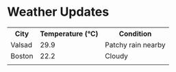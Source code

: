 # Weather Updates

<!-- WEATHER-UPDATE-START -->
<table><tr><th>City</th><th>Temperature (°C)</th><th>Condition</th></tr><tr><td>Valsad</td><td>29.9</td><td>Patchy rain nearby</td></tr><tr><td>Boston</td><td>22.2</td><td>Cloudy</td></tr><tr><td></td><td></td><td></td></tr></table>
<!-- WEATHER-UPDATE-END -->
